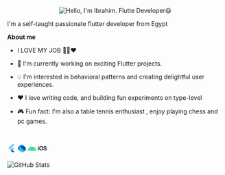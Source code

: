 
<p align="center"><img width="50%" alt="Hello, I'm Ibrahim. Flutte Developer😃" src="https://github.com/IbrahimIG1/IbrahimIG1/assets/109023440/02e82f55-93d9-4d50-9e0c-f997491f9264" /></a></p>

I'm a self-taught passionate flutter developer from Egypt

**About me**

- I LOVE MY JOB :technologist:❤️

- 🚀 I'm currently working on exciting Flutter projects.

- 💡 I'm interested in behavioral patterns and creating delightful user experiences.

- ❤️ I love writing code, and building fun experiments on type-level

- 🎮 Fun fact: I'm also a table tennis enthusiast , enjoy playing chess and pc games.
<br />

<code><img height="20" alt="javascript" src="https://raw.githubusercontent.com/github/explore/80688e429a7d4ef2fca1e82350fe8e3517d3494d/topics/flutter/flutter.png"></code>
<code><img height="20" alt="typescript" src="https://raw.githubusercontent.com/github/explore/80688e429a7d4ef2fca1e82350fe8e3517d3494d/topics/dart/dart.png"></code>
<code><img height="20" alt="react" src="https://raw.githubusercontent.com/github/explore/80688e429a7d4ef2fca1e82350fe8e3517d3494d/topics/android/android.png"></code>
<code><img height="20" alt="react" src="https://raw.githubusercontent.com/github/explore/80688e429a7d4ef2fca1e82350fe8e3517d3494d/topics/ios/ios.png"></code>
  <br />
<br />
![GitHub Stats](https://github-readme-stats.vercel.app/api?username=IbrahimIG1&theme=radical)


